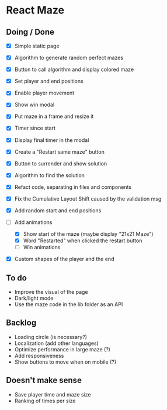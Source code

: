

# React Maze

## Doing / Done
- [x] Simple static page
- [x] Algorithm to generate random perfect mazes
- [x] Button to call algorithm and display colored maze
- [x] Set player and end positions
- [x] Enable player movement
- [x] Show win modal
- [x] Put maze in a frame and resize it
- [x] Timer since start
- [x] Display final timer in the modal
- [x] Create a "Restart same maze" button
- [x] Button to surrender and show solution
- [x] Algorithm to find the solution
- [x] Refact code, separating in files and components
- [x] Fix the Cumulative Layout Shift caused by the validation msg
- [x] Add random start and end positions
- [ ] Add animations
  - [x] Show start of the maze (maybe display "21x21 Maze")
  - [x] Word "Restarted" when clicked the restart button
  - [ ] Win animations
- [x] Custom shapes of the player and the end


## To do
- Improve the visual of the page
- Dark/light mode
- Use the maze code in the lib folder as an API

## Backlog
- Loading circle (is necessary?)
- Localization (add other languages)
- Optimize performance in large maze (?)
- Add responsiveness
- Show buttons to move when on mobile (?)
  

## Doesn't make sense
- Save player time and maze size
- Ranking of times per size